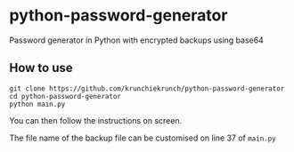 # python-password-generator
Password generator in Python with encrypted backups using base64

## How to use

```
git clone https://github.com/krunchiekrunch/python-password-generator
cd python-password-generator
python main.py
```

You can then follow the instructions on screen.

The file name of the backup file can be customised on line 37 of `main.py`
